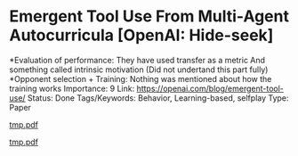 # Emergent Tool Use From Multi-Agent Autocurricula [OpenAI: Hide-seek]

*Evaluation of performance: They have used transfer as a metric
And something called intrinsic motivation (Did not undertand this part fully)
*Opponent selection + Training: Nothing was mentioned about how the training works
Importance: 9
Link: https://openai.com/blog/emergent-tool-use/
Status: Done
Tags/Keywords: Behavior, Learning-based, selfplay
Type: Paper

[tmp.pdf](Emergent%20Tool%20Use%20From%20Multi-Agent%20Autocurricula%20%5B%203d1600d328284c498a9f7b5a90ac2354/tmp.pdf)

[tmp.pdf](Emergent%20Tool%20Use%20From%20Multi-Agent%20Autocurricula%20%5B%203d1600d328284c498a9f7b5a90ac2354/tmp%201.pdf)